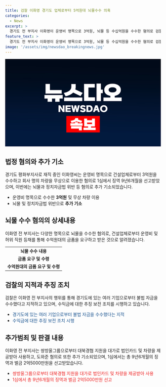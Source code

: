 ```yaml
---
title: 검찰 이화영 경기도 업체로부터 5억원대 뇌물수수 의혹
categories:
  - News
excerpt: >
  경기도 전 부지사 이화영이 운영비 명목으로 3억원, 뇌물 등 수십억원을 수수한 혐의로 검찰에 추가 기소됐다. 건설업체 대표로부터 뇌물 수수, 허위 직원 등재, 외제차 무상 사용 등 다채로운 혐의가 쏟아졌으며, 수십억원의 불법 자금을 지속적으로 수수한 것으로 지적됐다. 최근 1심에서 징역 9년6월을 선고받은 이전 부지사는 자금 수수 외에도 대북경협 지원을 대가로 혐의를 받고 있다.
feature_text: >
  경기도 전 부지사 이화영이 운영비 명목으로 3억원, 뇌물 등 수십억원을 수수한 혐의로 검찰에 추가 기소됐다. 건설업체 대표로부터 뇌물 수수, 허위 직원 등재, 외제차 무상 사용 등 다채로운 혐의가 쏟아졌으며, 수십억원의 불법 자금을 지속적으로 수수한 것으로 지적됐다. 최근 1심에서 징역 9년6월을 선고받은 이전 부지사는 자금 수수 외에도 대북경협 지원을 대가로 혐의를 받고 있다.
image: '/assets/img/newsdao_breakingnews.jpg'
---
```


<p><img src="/assets/img/newsdao_breakingnews.jpg" alt="koreaapp 속보" /></p>

<h2 data-ke-size="size26">법정 혐의와 추가 기소</h2>

<p data-ke-size="size16">경기도 평화부지사로 재직 중인 이화영씨는 운영비 명목으로 건설업체로부터 3억원을 수수하고 회사 명의 차량을 무상으로 이용한 혐의로 1심에서 징역 9년6개월을 선고받았으며, 이번에는 뇌물과 정치자금법 위반 등 혐의로 추가 기소되었습니다.</p>

<ul>
  <li>운영비 명목으로 수수한 <b>3억원</b> 및 무상 차량 이용</li>
  <li>뇌물 및 정치자금법 위반으로 <b>추가 기소</b></li>
</ul>

<h2 data-ke-size="size26">뇌물 수수 혐의의 상세내용</h2>

<p data-ke-size="size16">이화영 전 부지사는 다양한 명목으로 뇌물을 수수한 혐의로, 건설업체로부터 운영비 및 허위 직원 등재를 통해 수억원대의 금품을 요구하고 받은 것으로 알려졌습니다.</p>

<table>
  <tr>
    <td style="text-align: center; height: 17px;"><b>뇌물 수수 내용</b></td>
  </tr>
  <tr>
    <td style="text-align: center; height: 17px;"><b>금품 요구 및 수령</b></td>
  </tr>
  <tr>
    <td style="text-align: center; height: 17px;"><b>수억원대의 금품 요구 및 수령</b></td>
  </tr>
</table>

<h2 data-ke-size="size26">검찰의 지적과 추징 조치</h2>

<p data-ke-size="size16">검찰은 이화영 전 부지사의 행위를 통해 경기도에 있는 여러 기업으로부터 불법 자금을 수수했다고 지적하고 있으며, 수익금에 대한 추징 보전 조치를 시행하고 있습니다.</p>

<ul>
  <li><span style="color: #1a5490;">경기도에 있는 여러 기업으로부터 불법 자금을 수수했다는 지적</span></li>
  <li><span style="color: #1a5490;">수익금에 대한 추징 보전 조치 시행</span></li>
</ul>

<h2 data-ke-size="size26">추가범죄 및 판결 내용</h2>

<p data-ke-size="size16">이화영 전 부지사는 쌍방울그룹으로부터 대북경협 지원을 대가로 법인카드 및 차량을 제공받아 사용하고, 도와준 혐의로 또한 추가 기소되었으며, 1심에서는 총 9년6개월의 징역과 벌금 2억5000만원을 선고받았습니다.</p>

<ul>
  <li><span style="color: #ee2323;">쌍방울그룹으로부터 대북경협 지원을 대가로 법인카드 및 차량을 제공받아 사용</span></li>
  <li><span style="color: #ee2323;">1심에서 총 9년6개월의 징역과 벌금 2억5000만원 선고</span></li>
</ul>

